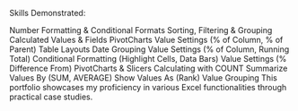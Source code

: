 Skills Demonstrated:

Number Formatting & Conditional Formats
Sorting, Filtering & Grouping
Calculated Values & Fields
PivotCharts
Value Settings (% of Column, % of Parent)
Table Layouts
Date Grouping
Value Settings (% of Column, Running Total)
Conditional Formatting (Highlight Cells, Data Bars)
Value Settings (% Difference From)
PivotCharts & Slicers
Calculating with COUNT
Summarize Values By (SUM, AVERAGE)
Show Values As (Rank)
Value Grouping
This portfolio showcases my proficiency in various Excel functionalities through practical case studies.

